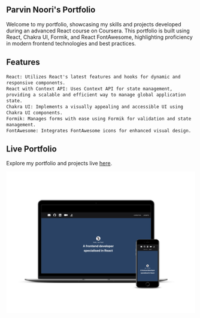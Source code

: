 ## Parvin Noori's Portfolio

Welcome to my portfolio, showcasing my skills and projects developed during an advanced React course on Coursera. This portfolio is built using React, Chakra UI, Formik, and React FontAwesome, highlighting proficiency in modern frontend technologies and best practices.

## Features

    React: Utilizes React's latest features and hooks for dynamic and responsive components.
    React with Context API: Uses Context API for state management, providing a scalable and efficient way to manage global application state.
    Chakra UI: Implements a visually appealing and accessible UI using Chakra UI components.
    Formik: Manages forms with ease using Formik for validation and state management.
    FontAwesome: Integrates FontAwesome icons for enhanced visual design.

## Live Portfolio

Explore my portfolio and projects live [here](https://parvin-noori.github.io/coursera-portfolio/).

![react portfolio](https://github.com/parvin-noori/coursera-portfolio/blob/master/public/assets/imgs/screenShots/smartmockups_portfolio.jpg)
